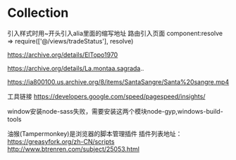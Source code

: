 # Collection

引入样式时用~开头引入alia里面的缩写地址
路由引入页面 component:resolve => require(['@/views/tradeStatus'], resolve)



https://archive.org/details/ElTopo1970

https://archive.org/details/La.montaa.sagrada..

https://ia800100.us.archive.org/8/items/SantaSangre/Santa%20sangre.mp4

工具链接
https://developers.google.com/speed/pagespeed/insights/


window安装node-sass失败，需要安装这两个模块node-gyp,windows-build-tools

油猴(Tampermonkey)是浏览器的脚本管理插件
插件列表地址：https://greasyfork.org/zh-CN/scripts
http://www.btrenren.com/subject/25053.html
